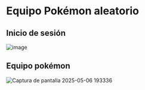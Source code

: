 # Equipo Pokémon aleatorio

## Inicio de sesión

![image](https://github.com/user-attachments/assets/b8ad3d61-c7f4-4f7a-a206-07a7c21f5efb)

## Equipo pokémon

![Captura de pantalla 2025-05-06 193336](https://github.com/user-attachments/assets/00e87e6b-a04f-484e-afcb-bbe2086bcd54)

